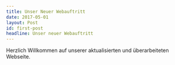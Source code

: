 ```yaml
---
title: Unser Neuer Webauftritt
date: 2017-05-01
layout: Post
id: first-post
headline: Unser neuer Webauftritt
---
```

Herzlich Willkommen auf unserer aktualisierten und überarbeiteten Webseite.
